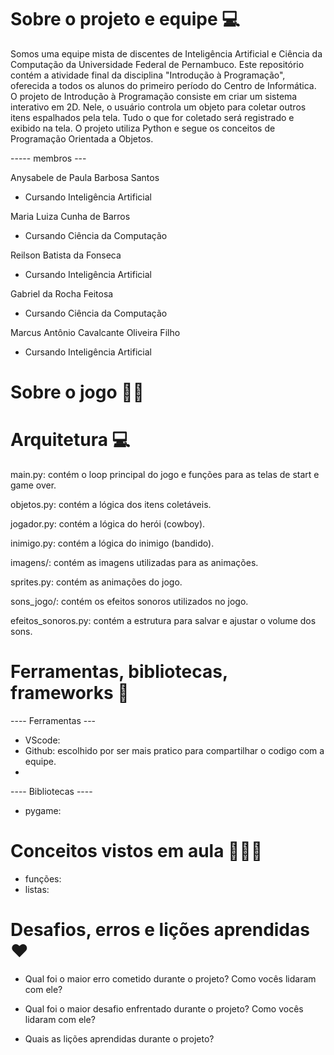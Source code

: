 

# Sobre o projeto e equipe 💻

Somos uma equipe mista de discentes de Inteligência Artificial e Ciência da Computação da Universidade Federal de Pernambuco. Este repositório contém a atividade final da disciplina "Introdução à Programação", oferecida a todos os alunos do primeiro período do Centro de Informática.
O projeto de Introdução à Programação consiste em criar um sistema interativo em 2D. Nele, o usuário controla um objeto para coletar outros itens espalhados pela tela. Tudo o que for coletado será registrado e exibido na tela. O projeto utiliza Python e segue os conceitos de Programação Orientada a Objetos.

----- membros ---

Anysabele de Paula Barbosa Santos
- Cursando Inteligência Artificial

Maria Luiza Cunha de Barros
- Cursando Ciência da Computação

Reilson Batista da Fonseca
- Cursando Inteligência Artificial

Gabriel da Rocha Feitosa
- Cursando Ciência da Computação

Marcus Antônio Cavalcante Oliveira Filho
- Cursando Inteligência Artificial

# Sobre o jogo 🤠🐎


# Arquitetura 💻

main.py: contém o loop principal do jogo e funções para as telas de start e game over.

objetos.py: contém a lógica dos itens coletáveis.

jogador.py: contém a lógica do herói (cowboy).

inimigo.py: contém a lógica do inimigo (bandido).

imagens/: contém as imagens utilizadas para as animações.

sprites.py: contém as animações do jogo.

sons_jogo/: contém os efeitos sonoros utilizados no jogo.

efeitos_sonoros.py: contém a estrutura para salvar e ajustar o volume dos sons.

# Ferramentas, bibliotecas, frameworks 🧲
---- Ferramentas ---
- VScode: 
- Github: escolhido por ser mais pratico para compartilhar o codigo com a equipe.
- 

---- Bibliotecas ----
- pygame:

# Conceitos vistos em aula 👨🏻‍💻

- funções:
- listas:

# Desafios, erros e lições aprendidas ♥️

- Qual foi o maior erro cometido durante o projeto? Como vocês lidaram com ele?

- Qual foi o maior desafio enfrentado durante o projeto? Como vocês lidaram com ele?

- Quais as lições aprendidas durante o projeto?




